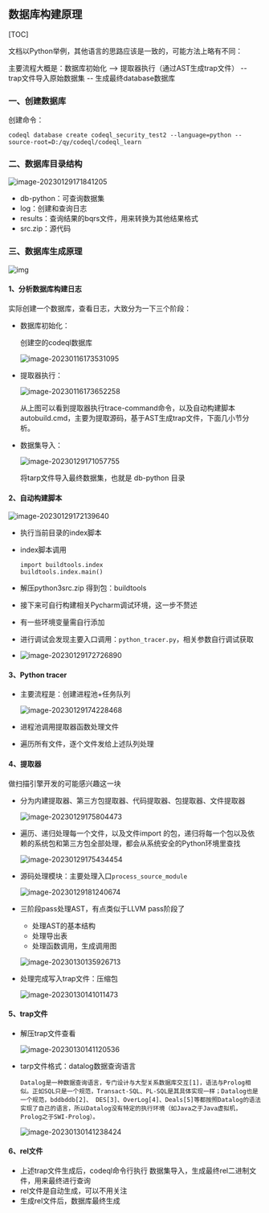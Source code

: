 ## 数据库构建原理

[TOC]

文档以Python举例，其他语言的思路应该是一致的，可能方法上略有不同：

主要流程大概是：数据库初始化 --> 提取器执行（通过AST生成trap文件） -- trap文件导入原始数据集 -- 生成最终database数据库

### 一、创建数据库

创建命令：

```
codeql database create codeql_security_test2 --language=python --source-root=D:/qy/codeql/codeql_learn
```

### 二、数据库目录结构

![image-20230129171841205](./img/image-20230129171841205.png)

- db-python：可查询数据集
- log：创建和查询日志
- results：查询结果的bqrs文件，用来转换为其他结果格式
- src.zip：源代码

### 三、数据库生成原理

![img](.\img\CN86B1cewz3wZfTa.png)

#### 1、分析数据库构建日志

实际创建一个数据库，查看日志，大致分为一下三个阶段：

- 数据库初始化：

  创建空的codeql数据库

  ![image-20230116173531095](./img/image-20230116173531095.png)

- 提取器执行：

  ![image-20230116173652258](./img/image-20230116173652258.png)

  从上图可以看到提取器执行trace-command命令，以及自动构建脚本autobuild.cmd，主要为提取源码，基于AST生成trap文件，下面几小节分析。

- 数据集导入：

  ![image-20230129171057755](./img/image-20230129171057755.png)

  将tarp文件导入最终数据集，也就是 db-python 目录

#### 2、自动构建脚本

![image-20230129172139640](./img/image-20230129172139640.png)

- 执行当前目录的index脚本

- index脚本调用 

  ```
  import buildtools.index
  buildtools.index.main()
  ```

- 解压python3src.zip 得到包：buildtools

- 接下来可自行构建相关Pycharm调试环境，这一步不赘述

- 有一些环境变量需自行添加

- 进行调试会发现主要入口调用：`python_tracer.py`，相关参数自行调试获取

- ![image-20230129172726890](./img/image-20230129172726890.png)

#### 3、Python tracer

- 主要流程是：创建进程池+任务队列

  ![image-20230129174228468](./img/image-20230129174228468.png)

- 进程池调用提取器函数处理文件

- 遍历所有文件，逐个文件发给上述队列处理

#### 4、提取器

做扫描引擎开发的可能感兴趣这一块

- 分为内建提取器、第三方包提取器、代码提取器、包提取器、文件提取器

  ![image-20230129175804473](./img/image-20230129175804473.png)

- 遍历、递归处理每一个文件，以及文件import 的包，递归将每一个包以及依赖的系统包和第三方包全部处理，都会从系统安全的Python环境里查找

  ![image-20230129175434454](./img/image-20230129175434454.png)

- 源码处理模块：主要处理入口`process_source_module`

  ![image-20230129181240674](./img/image-20230129181240674.png)

- 三阶段pass处理AST，有点类似于LLVM pass阶段了

  - 处理AST的基本结构
  - 处理导出表
  - 处理函数调用，生成调用图

  ![image-20230130135926713](./img/image-20230130135926713.png)

- 处理完成写入trap文件：压缩包

  ![image-20230130141011473](./img/image-20230130141011473.png)

#### 5、trap文件

- 解压trap文件查看

  ![image-20230130141120536](./img/image-20230130141120536.png)

- tarp文件格式：datalog数据查询语言

  ```
  Datalog是一种数据查询语言，专门设计与大型关系数据库交互[1]，语法与Prolog相似。正如SQL只是一个规范，Transact-SQL、PL-SQL是其具体实现一样；Datalog也是一个规范，bddbddb[2]、 DES[3]、OverLog[4]、Deals[5]等都按照Datalog的语法实现了自己的语言，所以Datalog没有特定的执行环境（如Java之于Java虚拟机，Prolog之于SWI-Prolog）。
  ```

  

  ![image-20230130141238424](./img/image-20230130141238424.png)

#### 6、rel文件

- 上述trap文件生成后，codeql命令行执行 数据集导入，生成最终rel二进制文件，用来最终进行查询
- rel文件是自动生成，可以不用关注
- 生成rel文件后，数据库最终生成
